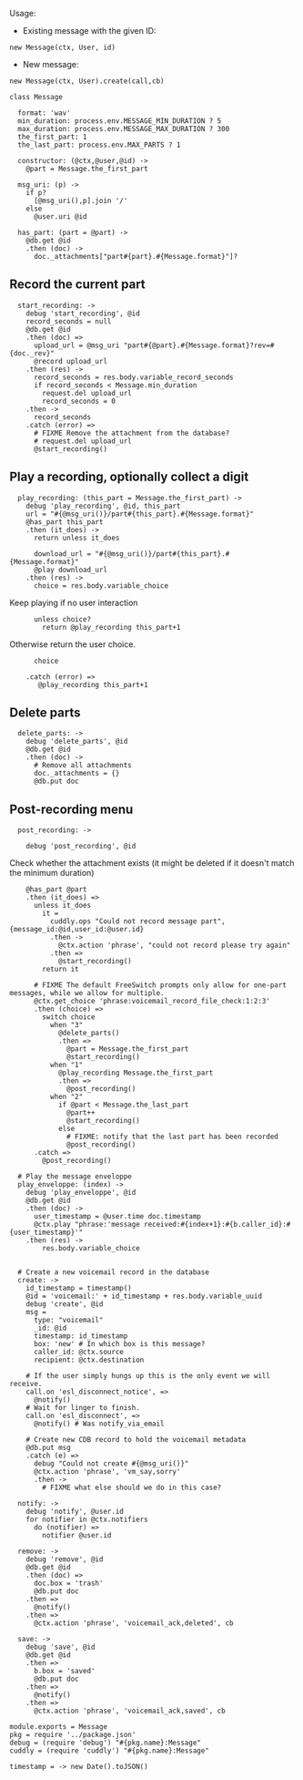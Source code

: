 Usage:

- Existing message with the given ID:

```
new Message(ctx, User, id)
```

- New message:

```
new Message(ctx, User).create(call,cb)
```


    class Message

      format: 'wav'
      min_duration: process.env.MESSAGE_MIN_DURATION ? 5
      max_duration: process.env.MESSAGE_MAX_DURATION ? 300
      the_first_part: 1
      the_last_part: process.env.MAX_PARTS ? 1

      constructor: (@ctx,@user,@id) ->
        @part = Message.the_first_part

      msg_uri: (p) ->
        if p?
          [@msg_uri(),p].join '/'
        else
          @user.uri @id

      has_part: (part = @part) ->
        @db.get @id
        .then (doc) ->
          doc._attachments["part#{part}.#{Message.format}"]?

Record the current part
-----------------------

      start_recording: ->
        debug 'start_recording', @id
        record_seconds = null
        @db.get @id
        .then (doc) =>
          upload_url = @msg_uri "part#{@part}.#{Message.format}?rev=#{doc._rev}"
          @record upload_url
        .then (res) ->
          record_seconds = res.body.variable_record_seconds
          if record_seconds < Message.min_duration
            request.del upload_url
            record_seconds = 0
        .then ->
          record_seconds
        .catch (error) =>
          # FIXME Remove the attachment from the database?
          # request.del upload_url
          @start_recording()

Play a recording, optionally collect a digit
------------------------------------------------------------

      play_recording: (this_part = Message.the_first_part) ->
        debug 'play_recording', @id, this_part
        url = "#{@msg_uri()}/part#{this_part}.#{Message.format}"
        @has_part this_part
        .then (it_does) ->
          return unless it_does

          download_url = "#{@msg_uri()}/part#{this_part}.#{Message.format}"
          @play download_url
        .then (res) ->
          choice = res.body.variable_choice

Keep playing if no user interaction

          unless choice?
            return @play_recording this_part+1

Otherwise return the user choice.

          choice

        .catch (error) =>
           @play_recording this_part+1

Delete parts
------------

      delete_parts: ->
        debug 'delete_parts', @id
        @db.get @id
        .then (doc) ->
          # Remove all attachments
          doc._attachments = {}
          @db.put doc

Post-recording menu
-------------------

      post_recording: ->

        debug 'post_recording', @id

Check whether the attachment exists (it might be deleted if it doesn't match the minimum duration)

        @has_part @part
        .then (it_does) =>
          unless it_does
            it =
              cuddly.ops "Could not record message part", {message_id:@id,user_id:@user.id}
              .then ->
                @ctx.action 'phrase', "could not record please try again"
              .then =>
                @start_recording()
            return it

          # FIXME The default FreeSwitch prompts only allow for one-part messages, while we allow for multiple.
          @ctx.get_choice 'phrase:voicemail_record_file_check:1:2:3'
          .then (choice) =>
            switch choice
              when "3"
                @delete_parts()
                .then =>
                  @part = Message.the_first_part
                  @start_recording()
              when "1"
                @play_recording Message.the_first_part
                .then =>
                  @post_recording()
              when "2"
                if @part < Message.the_last_part
                  @part++
                  @start_recording()
                else
                  # FIXME: notify that the last part has been recorded
                  @post_recording()
          .catch =>
            @post_recording()

      # Play the message enveloppe
      play_enveloppe: (index) ->
        debug 'play_enveloppe', @id
        @db.get @id
        .then (doc) ->
          user_timestamp = @user.time doc.timestamp
          @ctx.play "phrase:'message received:#{index+1}:#{b.caller_id}:#{user_timestamp}'"
        .then (res) ->
            res.body.variable_choice


      # Create a new voicemail record in the database
      create: ->
        id_timestamp = timestamp()
        @id = 'voicemail:' + id_timestamp + res.body.variable_uuid
        debug 'create', @id
        msg =
          type: "voicemail"
          _id: @id
          timestamp: id_timestamp
          box: 'new' # In which box is this message?
          caller_id: @ctx.source
          recipient: @ctx.destination

        # If the user simply hungs up this is the only event we will receive.
        call.on 'esl_disconnect_notice', =>
          @notify()
        # Wait for linger to finish.
        call.on 'esl_disconnect', =>
          @notify() # Was notify_via_email

        # Create new CDB record to hold the voicemail metadata
        @db.put msg
        .catch (e) =>
          debug "Could not create #{@msg_uri()}"
          @ctx.action 'phrase', 'vm_say,sorry'
          .then ->
            # FIXME what else should we do in this case?

      notify: ->
        debug 'notify', @user.id
        for notifier in @ctx.notifiers
          do (notifier) =>
            notifier @user.id

      remove: ->
        debug 'remove', @id
        @db.get @id
        .then (doc) =>
          doc.box = 'trash'
          @db.put doc
        .then =>
          @notify()
        .then =>
          @ctx.action 'phrase', 'voicemail_ack,deleted', cb

      save: ->
        debug 'save', @id
        @db.get @id
        .then =>
          b.box = 'saved'
          @db.put doc
        .then =>
          @notify()
        .then =>
          @ctx.action 'phrase', 'voicemail_ack,saved', cb

    module.exports = Message
    pkg = require '../package.json'
    debug = (require 'debug') "#{pkg.name}:Message"
    cuddly = (require 'cuddly') "#{pkg.name}:Message"

    timestamp = -> new Date().toJSON()
